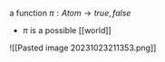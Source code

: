 a function $\pi: Atom \rightarrow {true,false}$
- $\pi$ is a possible [[world]]

![[Pasted image 20231023211353.png]]